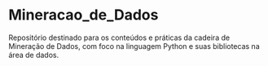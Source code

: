 # Mineracao_de_Dados
Repositório destinado para os conteúdos e práticas da cadeira de Mineração de Dados, com foco na linguagem Python e suas bibliotecas na área de dados.

